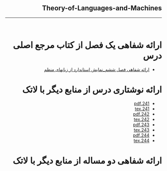 <div dir="rtl">

## Theory-of-Languages-and-Machines
---

<br>

# ارائه شفاهی یک فصل از کتاب مرجع اصلی درس
- [ارائه شفاهی فصل ششم_نمایش استاندارد از زبانهای منظم](http://m.aparat.com/v/5kdPR)

# ارائه نوشتاری درس از منابع دیگر با لاتک
- [241.pdf](https://s16.picofile.com/file/8420569326/241.pdf.html)
- [241.tex](https://s17.picofile.com/file/8420569218/241.tex.html)
- [242.pdf](https://s16.picofile.com/file/8420569426/242.pdf.html)
- [242.tex](https://s16.picofile.com/file/8420569484/242.tex.html)
- [243.pdf](https://s16.picofile.com/file/8420587418/243.pdf.html)
- [243.tex](https://s17.picofile.com/file/8420587484/243.tex.html)
- [244.pdf](https://s17.picofile.com/file/8420619068/244_1_.pdf.html)
- [244.tex](https://s17.picofile.com/file/8420619126/244_1_.tex.html)

# ارائه شفاهی دو مساله از منابع دیگر با لاتک


